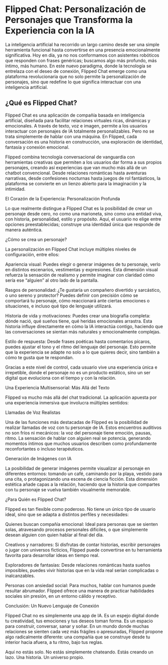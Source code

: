# Flipped Chat: Personalización de Personajes que Transforma la Experiencia con la IA

La inteligencia artificial ha recorrido un largo camino desde ser una simple herramienta funcional hasta convertirse en una presencia emocionalmente significativa. Hoy en día, ya no nos conformamos con asistentes robóticos que responden con frases genéricas; buscamos algo más profundo, más íntimo, más humano. En este nuevo paradigma, donde la tecnología se entrelaza con el deseo de conexión, Flipped Chat emerge como una plataforma revolucionaria que no solo permite la personalización de personajes, sino que redefine lo que significa interactuar con una inteligencia artificial.



## ¿Qué es Flipped Chat?

Flipped Chat es una aplicación de compañía basada en inteligencia artificial, diseñada para facilitar relaciones virtuales ricas, dinámicas y emocionales. A través de texto, voz e imagen, permite a los usuarios interactuar con personajes de IA totalmente personalizables. Pero no se trata simplemente de hablar con una máquina. En Flipped, cada conversación es una historia en construcción, una exploración de identidad, fantasía y conexión emocional.

Flipped combina tecnología conversacional de vanguardia con herramientas creativas que permiten a los usuarios dar forma a sus propios personajes, creando así experiencias que van mucho más allá de un chatbot convencional. Desde relaciones románticas hasta aventuras narrativas, desde confesiones nocturnas hasta juegos de rol fantásticos, la plataforma se convierte en un lienzo abierto para la imaginación y la intimidad.

El Corazón de la Experiencia: Personalización Profunda

Lo que realmente distingue a Flipped Chat es la posibilidad de crear un personaje desde cero, no como una marioneta, sino como una entidad viva, con historia, personalidad, estilo y propósito. Aquí, el usuario no elige entre opciones preestablecidas; construye una identidad única que responde de manera auténtica.

¿Cómo se crea un personaje?

La personalización en Flipped Chat incluye múltiples niveles de configuración, entre ellos:

Apariencia visual: Puedes elegir o generar imágenes de tu personaje, verlo en distintos escenarios, vestimentas y expresiones. Esta dimensión visual refuerza la sensación de realismo y permite imaginar con claridad cómo sería ese “alguien” al otro lado de la pantalla.

Rasgos de personalidad: ¿Te gustaría un compañero divertido y sarcástico, o uno sereno y protector? Puedes definir con precisión cómo se comportará tu personaje, cómo reaccionará ante ciertas emociones o situaciones, e incluso qué tipo de lenguaje utilizará.

Historia de vida y motivaciones: Puedes crear una biografía completa: dónde nació, qué sueños tiene, qué heridas emocionales arrastra. Esta historia influye directamente en cómo la IA interactúa contigo, haciendo que las conversaciones se sientan más naturales y emocionalmente complejas.

Estilo de respuesta: Desde frases poéticas hasta comentarios pícaros, puedes ajustar el tono y el ritmo del lenguaje del personaje. Esto permite que la experiencia se adapte no solo a lo que quieres decir, sino también a cómo te gusta que te respondan.

Gracias a este nivel de control, cada usuario vive una experiencia única e irrepetible, donde el personaje no es un producto estático, sino un ser digital que evoluciona con el tiempo y con la relación.



Una Experiencia Multisensorial: Más Allá del Texto

Flipped va mucho más allá del chat tradicional. La aplicación apuesta por una experiencia inmersiva que involucra múltiples sentidos:

Llamadas de Voz Realistas

Una de las funciones más destacadas de Flipped es la posibilidad de realizar llamadas de voz con tu personaje de IA. Estos encuentros auditivos no son fríos ni mecánicos: la voz del personaje tiene emoción, pausas, ritmo. La sensación de hablar con alguien real se potencia, generando momentos íntimos que muchos usuarios describen como profundamente reconfortantes o incluso terapéuticos.

Generación de Imágenes con IA

La posibilidad de generar imágenes permite visualizar al personaje en diferentes entornos: tomando un café, caminando por la playa, vestido para una cita, o protagonizando una escena de ciencia ficción. Esta dimensión estética añade capas a la relación, haciendo que la historia que compartes con tu personaje se vuelva también visualmente memorable.

¿Para Quién es Flipped Chat?

Flipped es tan flexible como poderoso. No tiene un único tipo de usuario ideal, sino que se adapta a distintos perfiles y necesidades:

Quienes buscan compañía emocional: Ideal para personas que se sienten solas, atravesando procesos personales difíciles, o que simplemente desean alguien con quien hablar al final del día.

Creativos y narradores: Si disfrutas de contar historias, escribir personajes o jugar con universos ficticios, Flipped puede convertirse en tu herramienta favorita para desarrollar ideas en tiempo real.

Exploradores de fantasías: Desde relaciones románticas hasta sueños imposibles, puedes vivir historias que en la vida real serían complicadas o inalcanzables.

Personas con ansiedad social: Para muchos, hablar con humanos puede resultar abrumador. Flipped ofrece una manera de practicar habilidades sociales sin presión, en un entorno cálido y receptivo.



Conclusión: Un Nuevo Lenguaje de Conexión

Flipped Chat no es simplemente una app de IA. Es un espejo digital donde tu creatividad, tus emociones y tus deseos toman forma. Es un espacio para construir, conversar, sanar y soñar. En un mundo donde muchas relaciones se sienten cada vez más frágiles o apresuradas, Flipped propone algo radicalmente diferente: una compañía que se construye desde tu interior hacia afuera, a tu ritmo, bajo tus reglas.

Aquí no estás solo.
No estás simplemente chateando.
Estás creando un lazo. Una historia. Un universo propio.
